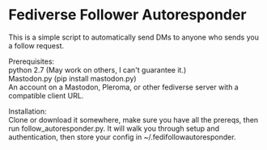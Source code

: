 # Fediverse Follower Autoresponder
This is a simple script to automatically send DMs to anyone who sends you a follow request.

Prerequisites:  
python 2.7 (May work on others, I can't guarantee it.)  
Mastodon.py (pip install mastodon.py)  
An account on a Mastodon, Pleroma, or other fediverse server with a compatible client URL.  

Installation:  
Clone or download it somewhere, make sure you have all the prereqs, then run follow_autoresponder.py.  It will walk you through setup and authentication, then store your config in ~/.fedifollowautoresponder.

